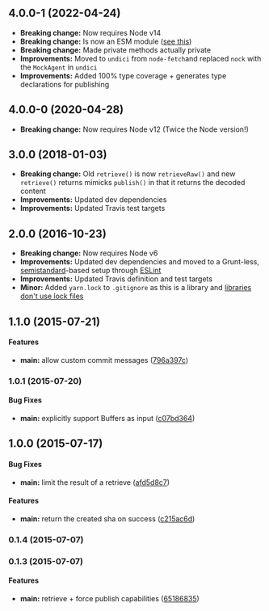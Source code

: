 ## 4.0.0-1 (2022-04-24)

* **Breaking change:** Now requires Node v14
* **Breaking change:** Is now an ESM module ([see this](https://gist.github.com/sindresorhus/a39789f98801d908bbc7ff3ecc99d99c))
* **Breaking change:** Made private methods actually private
* **Improvements:** Moved to `undici` from `node-fetch`and replaced `nock` with the `MockAgent` in `undici`
* **Improvements:** Added 100% type coverage + generates type declarations for publishing

## 4.0.0-0 (2020-04-28)

* **Breaking change:** Now requires Node v12 (Twice the Node version!)

## 3.0.0 (2018-01-03)

* **Breaking change:** Old `retrieve()` is now `retrieveRaw()` and new `retrieve()` returns mimicks `publish()` in that it returns the decoded content
* **Improvements:** Updated dev dependencies
* **Improvements:** Updated Travis test targets

## 2.0.0 (2016-10-23)

* **Breaking change:** Now requires Node v6
* **Improvements:** Updated dev dependencies and moved to a Grunt-less, [semistandard](https://github.com/Flet/semistandard)-based setup through [ESLint](http://eslint.org/)
* **Improvements:** Updated Travis definition and test targets
* **Minor:** Added `yarn.lock` to `.gitignore` as this is a library and [libraries don't use lock files](https://github.com/yarnpkg/yarn/issues/838#issuecomment-253362537)

## 1.1.0 (2015-07-21)


#### Features

* **main:** allow custom commit messages ([796a397c](https://github.com/voxpelli/node-github-publish/commit/796a397ce17f7b34595a53c9237f7f1d001b6b13))


### 1.0.1 (2015-07-20)


#### Bug Fixes

* **main:** explicitly support Buffers as input ([c07bd364](https://github.com/voxpelli/node-github-publish/commit/c07bd3646d2fcb29ec45b70d20043073f5204236))


## 1.0.0 (2015-07-17)


#### Bug Fixes

* **main:** limit the result of a retrieve ([afd5d8c7](https://github.com/voxpelli/node-github-publish/commit/afd5d8c7c0daa40d7d2274d4e4296dbfe2cac8c2))


#### Features

* **main:** return the created sha on success ([c215ac6d](https://github.com/voxpelli/node-github-publish/commit/c215ac6d59cfaaf9c25100eb3d02b170d6f708da))


### 0.1.4 (2015-07-07)


### 0.1.3 (2015-07-07)


#### Features

* **main:** retrieve + force publish capabilities ([65186835](https://github.com/bloglovin/node-github-publish/commit/65186835109ea781a3229d8a24f712fdbc2c88ba))
